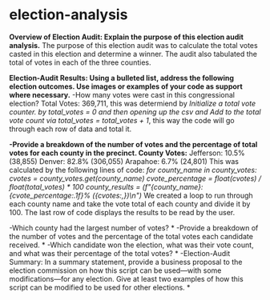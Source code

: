 # election-analysis
**Overview of Election Audit: Explain the purpose of this election audit analysis.**
  The purpose of this election audit was to calculate the total votes casted in this election and determine a winner. The audit also tabulated the total of votes in each of the three counties.

**Election-Audit Results: Using a bulleted list, address the following election outcomes. Use images or examples of your code as support where necessary.**
-How many votes were cast in this congressional election?
  Total Votes: 369,711, this was determiend by 
  _Initialize a total vote counter. by total_votes = 0 and then opening up the csv and   Add to the total vote count via total_votes = total_votes + 1_, this way the code will go through each row of data and total it. 

**-Provide a breakdown of the number of votes and the percentage of total votes for each county in the precinct.
  County Votes:**
  Jefferson: 10.5% (38,855) 
  Denver: 82.8% (306,055)
  Arapahoe: 6.7% (24,801)
This was calculated by the following lines of code:
    _for county_name in county_votes:
        cvotes = county_votes.get(county_name)
        cvote_percentage = float(cvotes) / float(total_votes) * 100
        county_results = (f"{county_name}: {cvote_percentage:.1f}% ({cvotes:,})\n")_
 We created a loop to run through each county name and take the vote total of each county and divide it by 100. The last row of code displays the results to be read by the user.       

-Which county had the largest number of votes?
  *
-Provide a breakdown of the number of votes and the percentage of the total votes each candidate received.
  *
-Which candidate won the election, what was their vote count, and what was their percentage of the total votes?
  *
-Election-Audit Summary: In a summary statement, provide a business proposal to the election commission on how this script can be used—with some modifications—for any election. Give at least two examples of how this script can be modified to be used for other elections.
  *
